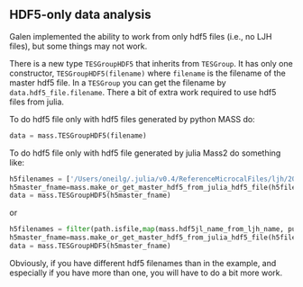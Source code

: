 ## HDF5-only data analysis

Galen implemented the ability to work from only hdf5 files (i.e., no LJH files),
but some things may not work.

There is a new type `TESGroupHDF5` that inherits from `TESGroup`. It has only one constructor, `TESGroupHDF5(filename)`
where `filename` is the filename of the master hdf5 file. In a `TESGroup` you can get the filename by
`data.hdf5_file.filename`. There a bit of extra work required to use hdf5 files from julia.

To do hdf5 file only with hdf5 files generated by python MASS do:

```python
data = mass.TESGroupHDF5(filename)
```

To do hdf5 file only with hdf5 file generated by julia Mass2 do something like:

```python
h5filenames = ['/Users/oneilg/.julia/v0.4/ReferenceMicrocalFiles/ljh/20150707_D_chan13.hdf5']
h5master_fname=mass.make_or_get_master_hdf5_from_julia_hdf5_file(h5filenames,forceNew=True)
data = mass.TESGroupHDF5(h5master_fname)
```
or

```python
h5filenames = filter(path.isfile,map(mass.hdf5jl_name_from_ljh_name, pulse_files))
h5master_fname=mass.make_or_get_master_hdf5_from_julia_hdf5_file(h5filenames,forceNew=True)
data = mass.TESGroupHDF5(h5master_fname)
```

Obviously, if you have different hdf5 filenames than in the example, and especially if you have more than one, you
will have to do a bit more work.
